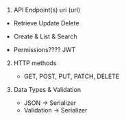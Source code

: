1. API Endpoint(s) uri (url)

  -  Retrieve Update Delete

  -  Create & List & Search

  -  Permissions???? JWT

2. HTTP methods

    - GET, POST, PUT, PATCH, DELETE

3. Data Types & Validation

    - JSON -> Serializer
    - Validation -> Serializer